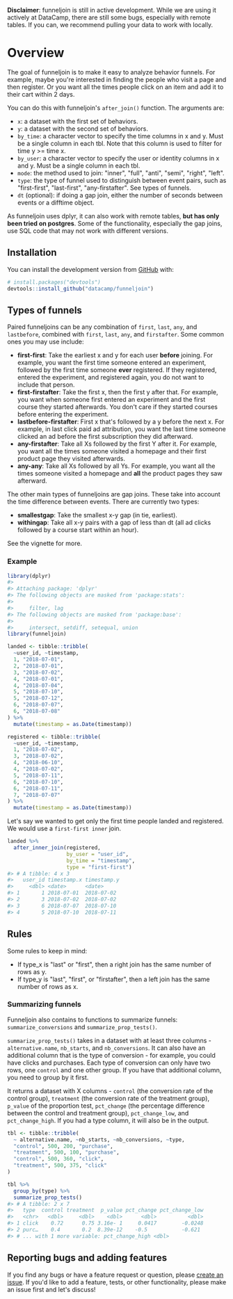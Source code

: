 
<!-- README.md is generated from README.Rmd. Please edit that file -->
**Disclaimer**: funneljoin is still in active development. While we are using it actively at DataCamp, there are still some bugs, especially with remote tables. If you can, we recommend pulling your data to work with locally.

Overview
========

The goal of funneljoin is to make it easy to analyze behavior funnels. For example, maybe you're interested in finding the people who visit a page and then register. Or you want all the times people click on an item and add it to their cart within 2 days.

You can do this with funneljoin's `after_join()` function. The arguments are:

-   `x`: a dataset with the first set of behaviors.
-   `y`: a dataset with the second set of behaviors.
-   `by_time`: a character vector to specify the time columns in x and y. Must be a single column in each tbl. Note that this column is used to filter for time y &gt;= time x.
-   `by_user`: a character vector to specify the user or identity columns in x and y. Must be a single column in each tbl.
-   `mode`: the method used to join: "inner", "full", "anti", "semi", "right", "left".
-   `type`: the type of funnel used to distinguish between event pairs, such as "first-first", "last-first", "any-firstafter". See types of funnels.
-   `dt` (optional): if doing a gap join, either the number of seconds between events or a difftime object.

As funneljoin uses dplyr, it can also work with remote tables, **but has only been tried on postgres**. Some of the functionality, especially the gap joins, use SQL code that may not work with different versions.

Installation
------------

You can install the development version from [GitHub](https://github.com/) with:

``` r
# install.packages("devtools")
devtools::install_github("datacamp/funneljoin")
```

Types of funnels
----------------

Paired funneljoins can be any combination of `first`, `last`, `any`, and `lastbefore`, combined with `first`, `last`, `any`, and `firstafter`. Some common ones you may use include:

-   **first-first**: Take the earliest x and y for each user **before** joining. For example, you want the first time someone entered an experiment, followed by the first time someone **ever** registered. If they registered, entered the experiment, and registered again, you do not want to include that person.
-   **first-firstafter**: Take the first x, then the first y after that. For example, you want when someone first entered an experiment and the first course they started afterwards. You don't care if they started courses before entering the experiment.
-   **lastbefore-firstafter**: First x that's followed by a y before the next x. For example, in last click paid ad attribution, you want the last time someone clicked an ad before the first subscription they did afterward.
-   **any-firstafter**: Take all Xs followed by the first Y after it. For example, you want all the times someone visited a homepage and their first product page they visited afterwards.
-   **any-any**: Take all Xs followed by all Ys. For example, you want all the times someone visited a homepage and **all** the product pages they saw afterward.

The other main types of funneljoins are gap joins. These take into account the time difference between events. There are currently two types:

-   **smallestgap**: Take the smallest x-y gap (in tie, earliest).
-   **withingap**: Take all x-y pairs with a gap of less than dt (all ad clicks followed by a course start within an hour).

See the vignette for more.

### Example

``` r
library(dplyr)
#> 
#> Attaching package: 'dplyr'
#> The following objects are masked from 'package:stats':
#> 
#>     filter, lag
#> The following objects are masked from 'package:base':
#> 
#>     intersect, setdiff, setequal, union
library(funneljoin)
```

``` r
landed <- tibble::tribble(
  ~user_id, ~timestamp,
  1, "2018-07-01",
  2, "2018-07-01",
  3, "2018-07-02",
  4, "2018-07-01",
  4, "2018-07-04",
  5, "2018-07-10",
  5, "2018-07-12",
  6, "2018-07-07",
  6, "2018-07-08"
) %>%
  mutate(timestamp = as.Date(timestamp))

registered <- tibble::tribble(
  ~user_id, ~timestamp,
  1, "2018-07-02",
  3, "2018-07-02",
  4, "2018-06-10",
  4, "2018-07-02",
  5, "2018-07-11",
  6, "2018-07-10",
  6, "2018-07-11",
  7, "2018-07-07"
) %>%
  mutate(timestamp = as.Date(timestamp))
```

Let's say we wanted to get only the first time people landed and registered. We would use a `first-first inner` join.

``` r
landed %>%
  after_inner_join(registered, 
                   by_user = "user_id",
                   by_time = "timestamp",
                   type = "first-first")
#> # A tibble: 4 x 3
#>   user_id timestamp.x timestamp.y
#>     <dbl> <date>      <date>     
#> 1       1 2018-07-01  2018-07-02 
#> 2       3 2018-07-02  2018-07-02 
#> 3       6 2018-07-07  2018-07-10 
#> 4       5 2018-07-10  2018-07-11
```

Rules
-----

Some rules to keep in mind:

-   If type\_x is "last" or "first", then a right join has the same number of rows as y.
-   If type\_y is "last", "first", or "firstafter", then a left join has the same number of rows as x.

### Summarizing funnels

Funneljoin also contains to functions to summarize funnels: `summarize_conversions` and `summarize_prop_tests()`.

`summarize_prop_tests()` takes in a dataset with at least three columns - `alternative.name`, `nb_starts`, and `nb_conversions`. It can also have an additional column that is the type of conversion - for example, you could have clicks and purchases. Each type of conversion can only have two rows, one `control` and one other group. If you have that additional column, you need to group by it first.

It returns a dataset with X columns - `control` (the conversion rate of the control group), `treatment` (the conversion rate of the treatment group), `p_value` of the proportion test, `pct_change` (the percentage difference between the control and treatment group), `pct_change_low`, and `pct_change_high`. If you had a type column, it will also be in the output.

``` r
tbl <- tibble::tribble(
  ~ alternative.name, ~nb_starts, ~nb_conversions, ~type,
  "control", 500, 200, "purchase",
  "treatment", 500, 100, "purchase", 
  "control", 500, 360, "click",
  "treatment", 500, 375, "click"
)

tbl %>%
  group_by(type) %>%
  summarize_prop_tests()
#> # A tibble: 2 x 7
#>   type  control treatment  p_value pct_change pct_change_low
#>   <chr>   <dbl>     <dbl>    <dbl>      <dbl>          <dbl>
#> 1 click    0.72      0.75 3.16e- 1     0.0417        -0.0248
#> 2 purc…    0.4       0.2  8.39e-12    -0.5           -0.621 
#> # ... with 1 more variable: pct_change_high <dbl>
```

Reporting bugs and adding features
----------------------------------

If you find any bugs or have a feature request or question, please [create an issue](https://github.com/datacamp/funneljoin/issues/new). If you'd like to add a feature, tests, or other functionality, please make an issue first and let's discuss!
